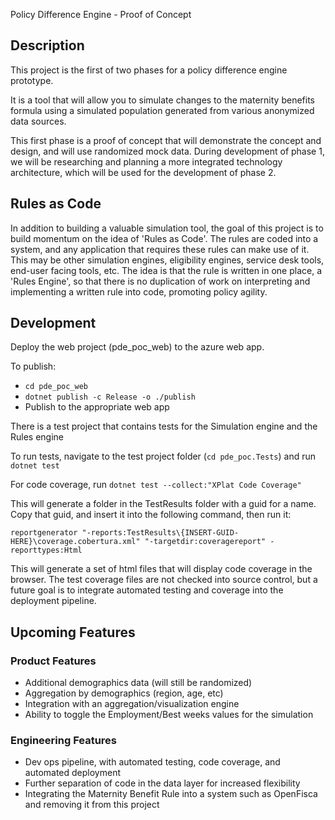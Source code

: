 Policy Difference Engine - Proof of Concept

## Description

This project is the first of two phases for a policy difference engine prototype. 

It is a tool that will allow you to simulate changes to the maternity benefits formula using a simulated population generated from various anonymized data sources.

This first phase is a proof of concept that will demonstrate the concept and design, and will use randomized mock data. During development of phase 1, we will be researching and planning a more integrated technology architecture, which will be used for the development of phase 2. 


## Rules as Code

In addition to building a valuable simulation tool, the goal of this project is to build momentum on the idea of 'Rules as Code'. The rules are coded into a system, and any application that requires these rules can make use of it. This may be other simulation engines, eligibility engines, service desk tools, end-user facing tools, etc. The idea is that the rule is written in one place, a 'Rules Engine', so that there is no duplication of work on interpreting and implementing a written rule into code, promoting policy agility.


## Development

Deploy the web project (pde_poc_web) to the azure web app.

To publish:
- `cd pde_poc_web`
- `dotnet publish -c Release -o ./publish`
- Publish to the appropriate web app

There is a test project that contains tests for the Simulation engine and the Rules engine

To run tests, navigate to the test project folder (`cd pde_poc.Tests`) and run `dotnet test`

For code coverage, run `dotnet test --collect:"XPlat Code Coverage"`

This will generate a folder in the TestResults folder with a guid for a name. Copy that guid, and insert it into the following command, then run it:

`reportgenerator "-reports:TestResults\{INSERT-GUID-HERE}\coverage.cobertura.xml" "-targetdir:coveragereport" -reporttypes:Html`

This will generate a set of html files that will display code coverage in the browser. The test coverage files are not checked into source control, but a future goal is to integrate automated testing and coverage into the deployment pipeline.


## Upcoming Features

### Product Features
- Additional demographics data (will still be randomized)
- Aggregation by demographics (region, age, etc)
- Integration with an aggregation/visualization engine
- Ability to toggle the Employment/Best weeks values for the simulation


### Engineering Features
- Dev ops pipeline, with automated testing, code coverage, and automated deployment
- Further separation of code in the data layer for increased flexibility
- Integrating the Maternity Benefit Rule into a system such as OpenFisca and removing it from this project
